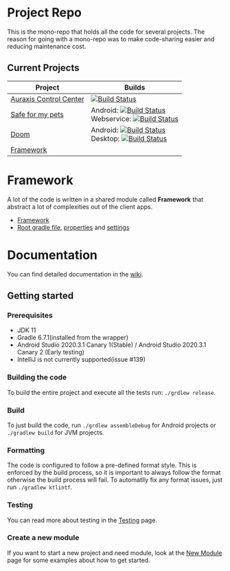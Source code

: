 # Project Repo

This is the mono-repo that holds all the code for several projects. The reason for going with a mono-repo was to make code-sharing easier and reducing maintenance cost.

## Current Projects
| Project | Builds |
| --- | ----------- |
| [Auraxis Control Center](auraxiscontrolcenter/) | [![Build Status](https://dev.azure.com/CRamsan/AuraxisControlCenter/_apis/build/status/AuraxisControCenter?branchName=master)](https://dev.azure.com/CRamsan/AuraxisControlCenter/_build/latest?definitionId=6&branchName=master) |
| [Safe for my pets](petproject/) | Android: [![Build Status](https://dev.azure.com/CRamsan/PetProject/_apis/build/status/PetProject-Android?branchName=master)](https://dev.azure.com/CRamsan/PetProject/_build/latest?definitionId=3&branchName=master)<br/>Webservice: [![Build Status](https://dev.azure.com/CRamsan/PetProject/_apis/build/status/PetProject-Webservice?branchName=master)](https://dev.azure.com/CRamsan/PetProject/_build/latest?definitionId=8&branchName=master) |
| [Doom](/doom) | Android: [![Build Status](https://dev.azure.com/CRamsan/Doom-Project/_apis/build/status/Doom-Project_Android?branchName=master)](https://dev.azure.com/CRamsan/Doom-Project/_build/latest?definitionId=11&branchName=master)<br/>Desktop: [![Build Status](https://dev.azure.com/CRamsan/Doom-Project/_apis/build/status/Doom-Project_Desktop?branchName=master)](https://dev.azure.com/CRamsan/Doom-Project/_build/latest?definitionId=12&branchName=master) |
| [Framework](framework/) | |

# Framework
A lot of the code is written in a shared module called **Framework** that abstract a lot of complexities out of the client apps.
 - [Framework](framework/)
 - [Root gradle file](/build.gradle), [properties](gradle.properties) and [settings](settings.gradle)

# Documentation
You can find detailed documentation in the [wiki](https://github.com/CRamsan/CoreProject/wiki/).

## Getting started
 
### Prerequisites
- JDK 11
- Gradle 6.7.1(installed from the wrapper)
- Android Studio 2020.3.1 Canary 1(Stable) / Android Studio 2020.3.1 Canary 2 (Early testing)
- IntelliJ is not currently supported(issue #139)

### Building the code
To build the entire project and execute all the tests run: `./grdlew release`.

### Build 
To just build the code, run `./grdlew assembleDebug` for Android projects or `./gradlew build` for JVM projects. 

### Formatting
The code is configured to follow a pre-defined format style. This is enforced by the build process, so it is important to always follow the format otherwise the build process will fail. To automatlly fix any format issues, just run `./gradlew ktlintf`.

### Testing
You can read more about testing in the [Testing](https://github.com/CRamsan/CoreProject/wiki/Testing) page.

### Create a new module
If you want to start a new project and need module, look at the [New Module](https://github.com/CRamsan/CoreProject/wiki/New-Module) page for some examples about how to get started.
